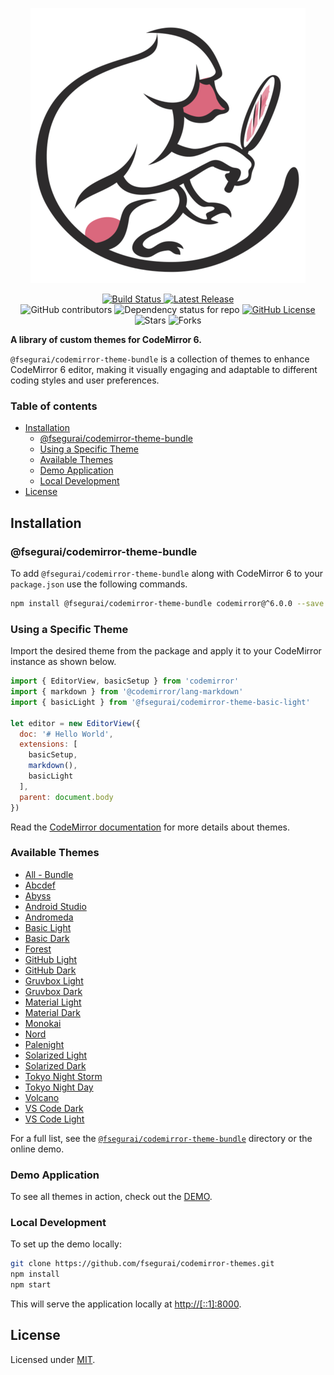 <p align="center">
  <img alt="CodeMirror 6 Themes Logo" src="https://raw.githubusercontent.com/fsegurai/codemirror-themes/main/demo/public/codemirror-themes.png">
</p>

<p align="center">
  <a href="https://github.com/fsegurai/codemirror-themes/actions/workflows/release-library.yml">
      <img src="https://github.com/fsegurai/codemirror-themes/actions/workflows/release-library.yml/badge.svg"
          alt="Build Status">
  </a>
  <a href="https://github.com/fsegurai/codemirror-themes/releases/latest">
      <img src="https://img.shields.io/github/v/release/fsegurai/codemirror-themes"
          alt="Latest Release">
  </a>
  <br>
  <img alt="GitHub contributors" src="https://img.shields.io/github/contributors/fsegurai/codemirror-themes">
  <img alt="Dependency status for repo" src="https://img.shields.io/librariesio/github/fsegurai/codemirror-themes">
  <a href="https://opensource.org/licenses/MIT">
    <img alt="GitHub License" src="https://img.shields.io/github/license/fsegurai/codemirror-themes">
  </a>
  <br>
  <img alt="Stars" src="https://img.shields.io/github/stars/fsegurai/codemirror-themes?style=square&labelColor=343b41"/> 
  <img alt="Forks" src="https://img.shields.io/github/forks/fsegurai/codemirror-themes?style=square&labelColor=343b41"/>
</p>

**A library of custom themes for CodeMirror 6.**

`@fsegurai/codemirror-theme-bundle` is a collection of themes to enhance CodeMirror 6 editor, making it visually engaging and adaptable to different coding styles and user preferences. 

### Table of contents

- [Installation](#installation)
  - [@fsegurai/codemirror-theme-bundle](#fseguraicodemirror-theme-bundle)
  - [Using a Specific Theme](#using-a-specific-theme)
  - [Available Themes](#available-themes)
  - [Demo Application](#demo-application)
  - [Local Development](#local-development)
- [License](#license)

## Installation

### @fsegurai/codemirror-theme-bundle

To add `@fsegurai/codemirror-theme-bundle` along with CodeMirror 6 to your `package.json` use the following commands.

```bash
npm install @fsegurai/codemirror-theme-bundle codemirror@^6.0.0 --save
```

### Using a Specific Theme

Import the desired theme from the package and apply it to your CodeMirror instance as shown below.

```javascript
import { EditorView, basicSetup } from 'codemirror'
import { markdown } from '@codemirror/lang-markdown'
import { basicLight } from '@fsegurai/codemirror-theme-basic-light'

let editor = new EditorView({
  doc: '# Hello World',
  extensions: [
    basicSetup,
    markdown(),
    basicLight
  ],
  parent: document.body
})
```

Read the [CodeMirror documentation](https://codemirror.net/6/examples/styling/) for more details about themes.

### Available Themes

- [All - Bundle](https://github.com/fsegurai/codemirror-themes/tree/main/packages/bundle)
- [Abcdef](https://github.com/fsegurai/codemirror-themes/tree/main/packages/abcdef)
- [Abyss](https://github.com/fsegurai/codemirror-themes/tree/main/packages/abyss)
- [Android Studio](https://github.com/fsegurai/codemirror-themes/tree/main/packages/android-studio)
- [Andromeda](https://github.com/fsegurai/codemirror-themes/tree/main/packages/andromeda)
- [Basic Light](https://github.com/fsegurai/codemirror-themes/tree/main/packages/basic-light)
- [Basic Dark](https://github.com/fsegurai/codemirror-themes/tree/main/packages/basic-dark)
- [Forest](https://github.com/fsegurai/codemirror-themes/tree/main/packages/forest)
- [GitHub Light](https://github.com/fsegurai/codemirror-themes/tree/main/packages/github-light)
- [GitHub Dark](https://github.com/fsegurai/codemirror-themes/tree/main/packages/github-dark)
- [Gruvbox Light](https://github.com/fsegurai/codemirror-themes/tree/main/packages/gruvbox-light)
- [Gruvbox Dark](https://github.com/fsegurai/codemirror-themes/tree/main/packages/gruvbox-dark)
- [Material Light](https://github.com/fsegurai/codemirror-themes/tree/main/packages/material-light)
- [Material Dark](https://github.com/fsegurai/codemirror-themes/tree/main/packages/material-dark)
- [Monokai](https://github.com/fsegurai/codemirror-themes/tree/main/packages/monokai)
- [Nord](https://github.com/fsegurai/codemirror-themes/tree/main/packages/nord)
- [Palenight](https://github.com/fsegurai/codemirror-themes/tree/main/packages/palenight)
- [Solarized Light](https://github.com/fsegurai/codemirror-themes/tree/main/packages/solarized-light)
- [Solarized Dark](https://github.com/fsegurai/codemirror-themes/tree/main/packages/solarized-dark)
- [Tokyo Night Storm](https://github.com/fsegurai/codemirror-themes/tree/main/packages/tokyo-night-storm)
- [Tokyo Night Day](https://github.com/fsegurai/codemirror-themes/tree/main/packages/tokyo-night-day)
- [Volcano](https://github.com/fsegurai/codemirror-themes/tree/main/packages/volcano)
- [VS Code Dark](https://github.com/fsegurai/codemirror-themes/tree/main/packages/vscode-dark)
- [VS Code Light](https://github.com/fsegurai/codemirror-themes/tree/main/packages/vscode-light)

For a full list, see the [`@fsegurai/codemirror-theme-bundle`](https://github.com/fsegurai/codemirror-themes/tree/main/packages/bundle) directory or the online demo.

### Demo Application

To see all themes in action, check out the [DEMO](https://fsegurai.github.io/codemirror-themes).

### Local Development

To set up the demo locally:

```bash
git clone https://github.com/fsegurai/codemirror-themes.git
npm install
npm start
```

This will serve the application locally at [http://[::1]:8000](http://[::1]:8000).

## License

Licensed under [MIT](https://opensource.org/licenses/MIT).